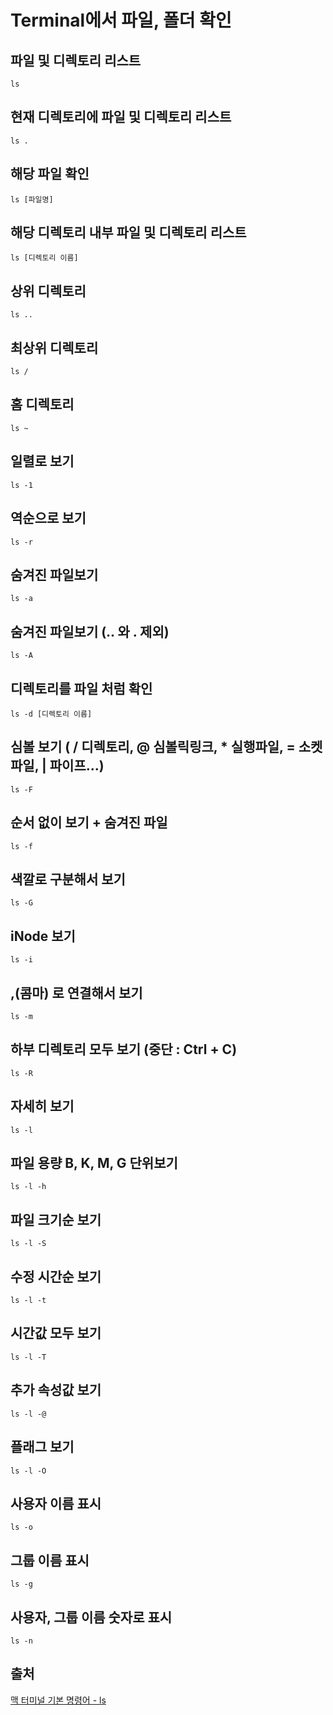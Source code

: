 # Terminal에서 파일, 폴더 확인

## 파일 및 디렉토리 리스트

```
ls
```

## 현재 디렉토리에 파일 및 디렉토리 리스트

```
ls .
```

## 해당 파일 확인

```
ls [파일명]
```

## 해당 디렉토리 내부 파일 및 디렉토리 리스트

```
ls [디렉토리 이름]
```

## 상위 디렉토리

```
ls ..
```

## 최상위 디렉토리

```
ls /
```

## 홈 디렉토리

```
ls ~
```

## 일렬로 보기

```
ls -1
```

## 역순으로 보기

```
ls -r
```

## 숨겨진 파일보기

```
ls -a
```

## 숨겨진 파일보기 (.. 와 . 제외)

```
ls -A
```

## 디렉토리를 파일 처럼 확인

```
ls -d [디렉토리 이름]
```

## 심볼 보기 ( / 디렉토리, @ 심볼릭링크, \* 실행파일, = 소켓파일, | 파이프...)

```
ls -F
```

## 순서 없이 보기 + 숨겨진 파일

```
ls -f
```

## 색깔로 구분해서 보기

```
ls -G
```

## iNode 보기

```
ls -i
```

## ,(콤마) 로 연결해서 보기

```
ls -m
```

## 하부 디렉토리 모두 보기 (중단 : Ctrl + C)

```
ls -R
```

## 자세히 보기

```
ls -l
```

## 파일 용량 B, K, M, G 단위보기

```
ls -l -h
```

## 파일 크기순 보기

```
ls -l -S
```

## 수정 시간순 보기

```
ls -l -t
```

## 시간값 모두 보기

```
ls -l -T
```

## 추가 속성값 보기

```
ls -l -@
```

## 플래그 보기

```
ls -l -O
```

## 사용자 이름 표시

```
ls -o
```

## 그룹 이름 표시

```
ls -g
```

## 사용자, 그룹 이름 숫자로 표시

```
ls -n
```

## 출처

[맥 터미널 기본 명령어 - ls](https://jh-make.tistory.com/2)
